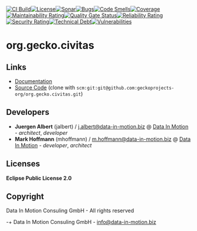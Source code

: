 [![CI Build](https://github.com/geckoprojects-org/org.gecko.civitas/actions/workflows/build.yml/badge.svg)](https://github.com/geckoprojects-org/org.gecko.civitas/actions/workflows/build.yml)[![License](https://github.com/geckoprojects-org/org.gecko.civitas/actions/workflows/license.yml/badge.svg)](https://github.com/geckoprojects-org/org.gecko.civitas/actions/workflows/license.yml )[![Sonar](https://github.com/geckoprojects-org/org.gecko.civitas/actions/workflows/sonar.yml/badge.svg)](https://github.com/geckoprojects-org/org.gecko.civitas/actions/workflows/sonar.yml )[![Bugs](https://sonarcloud.io/api/project_badges/measure?project=geckoprojects-org_org.gecko.civitas&metric=bugs)](https://sonarcloud.io/dashboard?id=geckoprojects-org_org.gecko.civitas)[![Code Smells](https://sonarcloud.io/api/project_badges/measure?project=geckoprojects-org_org.gecko.civitas&metric=code_smells)](https://sonarcloud.io/dashboard?id=geckoprojects-org_org.gecko.civitas)[![Coverage](https://sonarcloud.io/api/project_badges/measure?project=geckoprojects-org_org.gecko.civitas&metric=coverage)](https://sonarcloud.io/dashboard?id=geckoprojects-org_org.gecko.civitas)[![Maintainability Rating](https://sonarcloud.io/api/project_badges/measure?project=geckoprojects-org_org.gecko.civitas&metric=sqale_rating)](https://sonarcloud.io/dashboard?id=geckoprojects-org_org.gecko.civitas)[![Quality Gate Status](https://sonarcloud.io/api/project_badges/measure?project=geckoprojects-org_org.gecko.civitas&metric=alert_status)](https://sonarcloud.io/dashboard?id=geckoprojects-org_org.gecko.civitas)[![Reliability Rating](https://sonarcloud.io/api/project_badges/measure?project=geckoprojects-org_org.gecko.civitas&metric=reliability_rating)](https://sonarcloud.io/dashboard?id=geckoprojects-org_org.gecko.civitas)[![Security Rating](https://sonarcloud.io/api/project_badges/measure?project=geckoprojects-org_org.gecko.civitas&metric=security_rating)](https://sonarcloud.io/dashboard?id=geckoprojects-org_org.gecko.civitas)[![Technical Debt](https://sonarcloud.io/api/project_badges/measure?project=geckoprojects-org_org.gecko.civitas&metric=sqale_index)](https://sonarcloud.io/dashboard?id=geckoprojects-org_org.gecko.civitas)[![Vulnerabilities](https://sonarcloud.io/api/project_badges/measure?project=geckoprojects-org_org.gecko.civitas&metric=vulnerabilities)](https://sonarcloud.io/dashboard?id=geckoprojects-org_org.gecko.civitas)

# org.gecko.civitas

## Links

* [Documentation](https://github.com/geckoprojects-org/org.gecko.civitas)
* [Source Code](https://github.com/geckoprojects-org/org.gecko.civitas) (clone with `scm:git:git@github.com:geckoprojects-org/org.gecko.civitas.git`)


## Developers

* **Juergen Albert** (jalbert) / [j.albert@data-in-motion.biz](mailto:j.albert@data-in-motion.biz) @ [Data In Motion](https://www.datainmotion.de) - *architect*, *developer*
* **Mark Hoffmann** (mhoffmann) / [m.hoffmann@data-in-motion.biz](mailto:m.hoffmann@data-in-motion.biz) @ [Data In Motion](https://www.datainmotion.de) - *developer*, *architect*

## Licenses

**Eclipse Public License 2.0**

## Copyright

Data In Motion Consuling GmbH - All rights reserved

-+
Data In Motion Consuling GmbH - [info@data-in-motion.biz](mailto:info@data-in-motion.biz)
